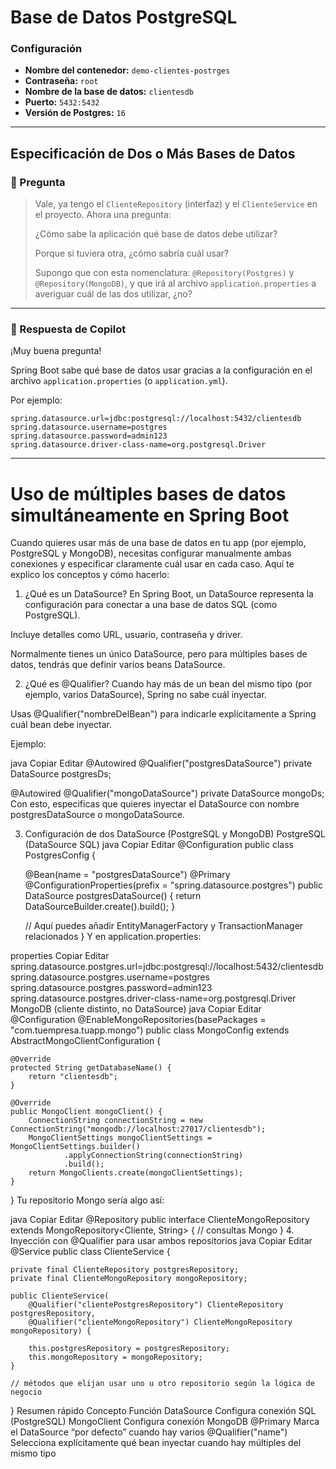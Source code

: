 # Base de Datos PostgreSQL

### Configuración

- **Nombre del contenedor:** `demo-clientes-postrges`
- **Contraseña:** `root`
- **Nombre de la base de datos:** `clientesdb`
- **Puerto:** `5432:5432`
- **Versión de Postgres:** `16`

---

## Especificación de Dos o Más Bases de Datos

### 🧠 Pregunta

> Vale, ya tengo el `ClienteRepository` (interfaz) y el `ClienteService` en el proyecto. Ahora una pregunta:
>
> ¿Cómo sabe la aplicación qué base de datos debe utilizar?
>
> Porque si tuviera otra, ¿cómo sabría cuál usar?
>
> Supongo que con esta nomenclatura: `@Repository(Postgres)` y `@Repository(MongoDB)`, y que irá al archivo `application.properties` a averiguar cuál de las dos utilizar, ¿no?

---

### 🤖 Respuesta de Copilot

¡Muy buena pregunta!

Spring Boot sabe qué base de datos usar gracias a la configuración en el archivo `application.properties` (o `application.yml`).

Por ejemplo:

```properties
spring.datasource.url=jdbc:postgresql://localhost:5432/clientesdb
spring.datasource.username=postgres
spring.datasource.password=admin123
spring.datasource.driver-class-name=org.postgresql.Driver
```
---

# Uso de múltiples bases de datos simultáneamente en Spring Boot
Cuando quieres usar más de una base de datos en tu app (por ejemplo, PostgreSQL y MongoDB), necesitas configurar manualmente ambas conexiones y especificar claramente cuál usar en cada caso. Aquí te explico los conceptos y cómo hacerlo:

1. ¿Qué es un DataSource?
En Spring Boot, un DataSource representa la configuración para conectar a una base de datos SQL (como PostgreSQL).

Incluye detalles como URL, usuario, contraseña y driver.

Normalmente tienes un único DataSource, pero para múltiples bases de datos, tendrás que definir varios beans DataSource.

2. ¿Qué es @Qualifier?
Cuando hay más de un bean del mismo tipo (por ejemplo, varios DataSource), Spring no sabe cuál inyectar.

Usas @Qualifier("nombreDelBean") para indicarle explícitamente a Spring cuál bean debe inyectar.

Ejemplo:

java
Copiar
Editar
@Autowired
@Qualifier("postgresDataSource")
private DataSource postgresDs;

@Autowired
@Qualifier("mongoDataSource")
private DataSource mongoDs;
Con esto, especificas que quieres inyectar el DataSource con nombre postgresDataSource o mongoDataSource.

3. Configuración de dos DataSource (PostgreSQL y MongoDB)
PostgreSQL (DataSource SQL)
java
Copiar
Editar
@Configuration
public class PostgresConfig {

    @Bean(name = "postgresDataSource")
    @Primary
    @ConfigurationProperties(prefix = "spring.datasource.postgres")
    public DataSource postgresDataSource() {
        return DataSourceBuilder.create().build();
    }

    // Aquí puedes añadir EntityManagerFactory y TransactionManager relacionados
}
Y en application.properties:

properties
Copiar
Editar
spring.datasource.postgres.url=jdbc:postgresql://localhost:5432/clientesdb
spring.datasource.postgres.username=postgres
spring.datasource.postgres.password=admin123
spring.datasource.postgres.driver-class-name=org.postgresql.Driver
MongoDB (cliente distinto, no DataSource)
java
Copiar
Editar
@Configuration
@EnableMongoRepositories(basePackages = "com.tuempresa.tuapp.mongo")
public class MongoConfig extends AbstractMongoClientConfiguration {

    @Override
    protected String getDatabaseName() {
        return "clientesdb";
    }

    @Override
    public MongoClient mongoClient() {
        ConnectionString connectionString = new ConnectionString("mongodb://localhost:27017/clientesdb");
        MongoClientSettings mongoClientSettings = MongoClientSettings.builder()
                .applyConnectionString(connectionString)
                .build();
        return MongoClients.create(mongoClientSettings);
    }
}
Tu repositorio Mongo sería algo así:

java
Copiar
Editar
@Repository
public interface ClienteMongoRepository extends MongoRepository<Cliente, String> {
    // consultas Mongo
}
4. Inyección con @Qualifier para usar ambos repositorios
java
Copiar
Editar
@Service
public class ClienteService {

    private final ClienteRepository postgresRepository;
    private final ClienteMongoRepository mongoRepository;

    public ClienteService(
        @Qualifier("clientePostgresRepository") ClienteRepository postgresRepository,
        @Qualifier("clienteMongoRepository") ClienteMongoRepository mongoRepository) {
        
        this.postgresRepository = postgresRepository;
        this.mongoRepository = mongoRepository;
    }

    // métodos que elijan usar uno u otro repositorio según la lógica de negocio
}
Resumen rápido
Concepto	Función
DataSource	Configura conexión SQL (PostgreSQL)
MongoClient	Configura conexión MongoDB
@Primary	Marca el DataSource “por defecto” cuando hay varios
@Qualifier("name")	Selecciona explícitamente qué bean inyectar cuando hay múltiples del mismo tipo
